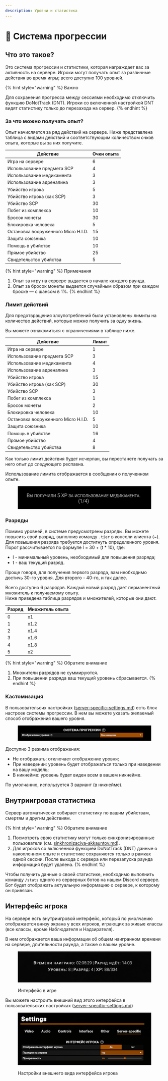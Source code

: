 ```yaml
---
description: Уровни и статистика
---
```


# 🎪 Система прогрессии

## Что это такое?

Это система прогрессии и статистики, которая награждает вас за активность на сервере. Игроки могут получать опыт за различные действия во время игры; всего доступно 100 уровней.

{% hint style="warning" %}
Важно

Для сохранения прогресса между сессиями необходимо отключить функцию DoNotTrack (DNT). Игроки со включенной настройкой DNT видят статистику только до перезахода на сервер.
{% endhint %}

### За что можно получать опыт?

Опыт начисляется за ряд действий на сервере. Ниже представлена таблица с видами действий и соответствующим количеством очков опыта, которые вы за них получите.

| Действие                            | Очки опыта |
| ----------------------------------- | ---------- |
| Игра на сервере                     | 6          |
| Использование предмета SCP          | 4          |
| Использование медикамента           | 3          |
| Использование адреналина            | 3          |
| Убийство игрока                     | 5          |
| Убийство игрока (как SCP)           | 3          |
| Убийство SCP                        | 30         |
| Побег из комплекса                  | 10         |
| Бросок монеты                       | 30         |
| Блокировка человека                 | 5          |
| Остановка вооруженного Micro H.I.D. | 15         |
| Защита союзника                     | 10         |
| Помощь в убийстве                   | 10         |
| Прямое убийство                     | 25         |
| Свидетельство убийства              | 5          |

{% hint style="warning" %}
Примечания

1. Опыт за игру на сервере выдается в начале каждого раунда.
2. Опыт за бросок монеты выдается случайным образом при каждом броске — с шансом в 1%.
{% endhint %}

### Лимит действий

Для предотвращения злоупотреблений были установлены лимиты на количество действий, которые можно получить за одну жизнь.

Вы можете ознакомиться с ограничениями в таблице ниже.

| Действие                            | Лимит |
| ----------------------------------- | ----- |
| Игра на сервере                     | 1     |
| Использование предмета SCP          | 3     |
| Использование медикамента           | 4     |
| Использование адреналина            | 3     |
| Убийство игрока                     | 15    |
| Убийство игрока (как SCP)           | 30    |
| Убийство SCP                        | 3     |
| Побег из комплекса                  | 1     |
| Бросок монеты                       | 2     |
| Блокировка человека                 | 10    |
| Остановка вооруженного Micro H.I.D. | 5     |
| Защита союзника                     | 10    |
| Помощь в убийстве                   | 16    |
| Прямое убийство                     | 4     |
| Свидетельство убийства              | 8     |

Как только лимит действия будет исчерпан, вы перестанете получать за него опыт до следующего респавна.

Использование лимита отображается в сообщении о полученном опыте.

<figure><img src="../../.gitbook/assets/SCPSL_VRhzTZGSae.png" alt=""><figcaption></figcaption></figure>

### Разряды

Помимо уровней, в системе предусмотрены разряды. Вы можете повысить свой разряд, выполнив команду `.tier` в консоли клиента (\~). Для повышения разряда требуется достигнуть определенного уровня. Порог рассчитывается по формуле l = 30 + (t \* 10), где:

* l - минимальный уровень, необходимый для повышения разряда;
* t - ваш текущий разряд.

Проще говоря, для получения первого разряда, вам необходимо достичь 30-го уровня. Для второго - 40-го, и так далее.

Всего доступно 6 разрядов. Каждый новый разряд дает перманентный множитель к получаемому опыту.\
Ниже приведена таблица разрядов и множителей, которые они дают.

| Разряд | Множитель опыта |
| ------ | --------------- |
| 0      | x1              |
| 1      | x1.2            |
| 2      | x1.4            |
| 3      | x1.6            |
| 4      | x1.8            |
| 5      | x2              |

{% hint style="warning" %}
Обратите внимание

1. Множители разрядов не суммируются.
2. При повышении разряда ваш текущий уровень сбрасывается.
{% endhint %}

### Кастомизация

В пользовательсих настройках ([server-specific-settings.md](server-specific-settings.md "mention")) есть блок настроек системы прогрессии. В нем вы можете указать желаемый способ отображения вашего уровня.

<figure><img src="../../.gitbook/assets/SCPSL_iEC3Urjf21.png" alt=""><figcaption></figcaption></figure>

Доступно 3 режима отображения:

* Не отображать: отключает отображение уровня;
* При наведении: уровень будет отображаться только при наведении на вашу модель;
* В никнейме: уровень будет виден всем в вашем никнейме.

По умолчанию, используется 3 вариант (в никнейме).

## Внутриигровая статистика

Сервер автоматически собирает статистику по вашим убийствам, смертям и другим действиям.

{% hint style="warning" %}
Обратите внимание

1. Посмотреть свою статистику могут только синхронизированные пользователи (см. [sinkhronizaciya-akkauntov.md](sinkhronizaciya-akkauntov.md "mention")).
2. Для игроков со включенной функцией DoNotTrack (DNT) данные о накопленном опыте и статистике сохраняются только в рамках одной сессии. После выхода с сервера или перезапуска раунда информация будет удалена.
{% endhint %}

Чтобы получить данные о своей статистике, необходимо выполнить команду `/stats` одного из серверных ботов на нашем Discord сервере. Бот будет отображать актуальную информацию о сервере, к которому он привязан.

## Интерфейс игрока

На сервере есть внутриигровой интерфейс, который по умолчанию отображается внизу экрана у всех игроков, играющих за живые классы (все классы, кроме Наблюдателя и Надзирателя).

В нем отображается ваша информации об общем наигранном времени на сервере, длительности раунда, а также о вашем уровне.

<figure><img src="../../.gitbook/assets/image (7).png" alt=""><figcaption><p>Интерфейс в игре</p></figcaption></figure>

Вы можете настроить внешний вид этого интерфейса в пользовательских настройках ([server-specific-settings.md](server-specific-settings.md "mention"))

<figure><img src="../../.gitbook/assets/image (1).png" alt=""><figcaption><p>Настройки внешнего вида интерфейса игрока</p></figcaption></figure>

